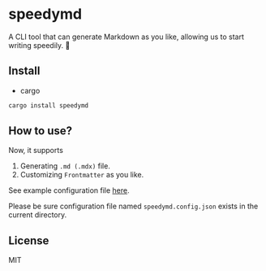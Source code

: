 # speedymd

A CLI tool that can generate Markdown as you like, allowing us to start writing speedily. 🚀

## Install

- cargo
```bash
cargo install speedymd
```

## How to use?

Now, it supports

1. Generating `.md (.mdx)` file.
2. Customizing `Frontmatter` as you like.

See example configuration file [here](https://github.com/taga3s/speedymd/blob/main/speedymd.config.json).

Please be sure configuration file named `speedymd.config.json` exists in the current directory.

## License

MIT
